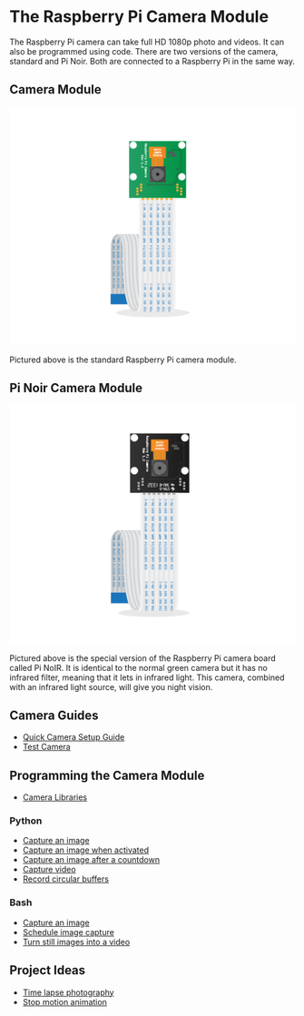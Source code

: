 # The Raspberry Pi Camera Module

The Raspberry Pi camera can take full HD 1080p photo and videos. It can also be programmed using code. There are two versions of the camera, standard and Pi Noir. Both are connected to a Raspberry Pi in the same way.

## Camera Module 
![](images/Camera_Module.png)

Pictured above is the standard Raspberry Pi camera module.

## Pi Noir Camera Module
![](images/camera-noir.png)

Pictured above is the special version of the Raspberry Pi camera board called Pi NoIR. It is identical to the normal green camera but it has no infrared filter, meaning that it lets in infrared light. This camera, combined with an infrared light source, will give you night vision. 

## Camera Guides
- [Quick Camera Setup Guide](quick-camera-setup.md)
- [Test Camera](test-camera.md)

## Programming the Camera Module
- [Camera Libraries](cam-libraries.md)

### Python
- [Capture an image](capture-python.md)
- [Capture an image when activated](activated-capture-python.md)
- [Capture an image after a countdown](countdown-capture-python.md)
- [Capture video](camcorders-python.md)
- [Record circular buffers](circular-buffers.md)

### Bash
- [Capture an image](capture-bash.md)
- [Schedule image capture](schedule-capture-bash.md)
- [Turn still images into a video](image-2-video.md)

## Project Ideas
- [Time lapse photography](time-lapse.md)
- [Stop motion animation](stop-motion-animation.md)

